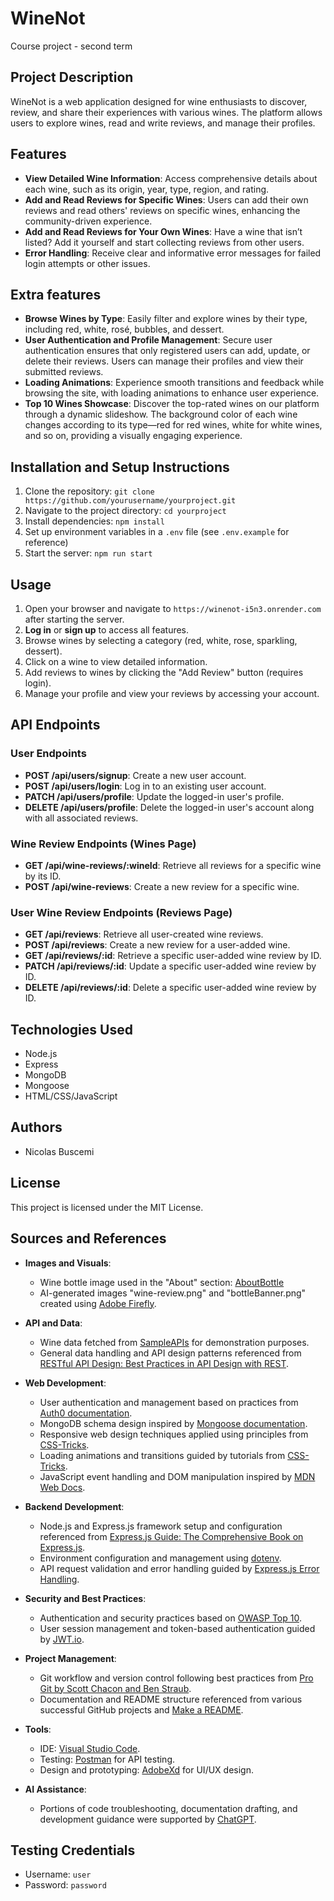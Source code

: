 # WineNot
Course project - second term

## Project Description
WineNot is a web application designed for wine enthusiasts to discover, review, and share their experiences with various wines. The platform allows users to explore wines, read and write reviews, and manage their profiles.

## Features
- **View Detailed Wine Information**: Access comprehensive details about each wine, such as its origin, year, type, region, and rating.
- **Add and Read Reviews for Specific Wines**: Users can add their own reviews and read others' reviews on specific wines, enhancing the community-driven experience.
- **Add and Read Reviews for Your Own Wines**: Have a wine that isn’t listed? Add it yourself and start collecting reviews from other users.
- **Error Handling**: Receive clear and informative error messages for failed login attempts or other issues.

## Extra features
- **Browse Wines by Type**: Easily filter and explore wines by their type, including red, white, rosé, bubbles, and dessert.
- **User Authentication and Profile Management**: Secure user authentication ensures that only registered users can add, update, or delete their reviews. Users can manage their profiles and view their submitted reviews.
- **Loading Animations**: Experience smooth transitions and feedback while browsing the site, with loading animations to enhance user experience.
- **Top 10 Wines Showcase**: Discover the top-rated wines on our platform through a dynamic slideshow. The background color of each wine changes according to its type—red for red wines, white for white wines, and so on, providing a visually engaging experience.

## Installation and Setup Instructions
1. Clone the repository: `git clone https://github.com/yourusername/yourproject.git`
2. Navigate to the project directory: `cd yourproject`
3. Install dependencies: `npm install`
4. Set up environment variables in a `.env` file (see `.env.example` for reference)
5. Start the server: `npm run start`

## Usage
1. Open your browser and navigate to `https://winenot-i5n3.onrender.com` after starting the server.
2. **Log in** or **sign up** to access all features.
3. Browse wines by selecting a category (red, white, rose, sparkling, dessert).
4. Click on a wine to view detailed information.
5. Add reviews to wines by clicking the "Add Review" button (requires login).
6. Manage your profile and view your reviews by accessing your account.


## API Endpoints

### User Endpoints
- **POST /api/users/signup**: Create a new user account.
- **POST /api/users/login**: Log in to an existing user account.
- **PATCH /api/users/profile**: Update the logged-in user's profile.
- **DELETE /api/users/profile**: Delete the logged-in user's account along with all associated reviews.

### Wine Review Endpoints (Wines Page)
- **GET /api/wine-reviews/:wineId**: Retrieve all reviews for a specific wine by its ID.
- **POST /api/wine-reviews**: Create a new review for a specific wine.

### User Wine Review Endpoints (Reviews Page)
- **GET /api/reviews**: Retrieve all user-created wine reviews.
- **POST /api/reviews**: Create a new review for a user-added wine.
- **GET /api/reviews/:id**: Retrieve a specific user-added wine review by ID.
- **PATCH /api/reviews/:id**: Update a specific user-added wine review by ID.
- **DELETE /api/reviews/:id**: Delete a specific user-added wine review by ID.

## Technologies Used
- Node.js
- Express
- MongoDB
- Mongoose
- HTML/CSS/JavaScript

## Authors
- Nicolas Buscemi

## License
This project is licensed under the MIT License.

## Sources and References
- **Images and Visuals**:
  - Wine bottle image used in the "About" section: [AboutBottle](http://forgraphictm.com/wine-bottle-mockup/)
  - AI-generated images "wine-review.png" and "bottleBanner.png" created using [Adobe Firefly](https://www.adobe.com/sensei/generative-ai/firefly.html).

- **API and Data**:
  - Wine data fetched from [SampleAPIs](https://sampleapis.com/wines/api) for demonstration purposes.
  - General data handling and API design patterns referenced from [RESTful API Design: Best Practices in API Design with REST](https://restfulapi.net/).

- **Web Development**:
  - User authentication and management based on practices from [Auth0 documentation](https://auth0.com/docs/).
  - MongoDB schema design inspired by [Mongoose documentation](https://mongoosejs.com/docs/guide.html).
  - Responsive web design techniques applied using principles from [CSS-Tricks](https://css-tricks.com/snippets/css/a-guide-to-flexbox/).
  - Loading animations and transitions guided by tutorials from [CSS-Tricks](https://css-tricks.com/almanac/properties/a/animation/).
  - JavaScript event handling and DOM manipulation inspired by [MDN Web Docs](https://developer.mozilla.org/en-US/docs/Web/API/EventTarget/addEventListener).

- **Backend Development**:
  - Node.js and Express.js framework setup and configuration referenced from [Express.js Guide: The Comprehensive Book on Express.js](https://expressjs.com/en/guide/routing.html).
  - Environment configuration and management using [dotenv](https://www.npmjs.com/package/dotenv).
  - API request validation and error handling guided by [Express.js Error Handling](https://expressjs.com/en/guide/error-handling.html).

- **Security and Best Practices**:
  - Authentication and security practices based on [OWASP Top 10](https://owasp.org/www-project-top-ten/).
  - User session management and token-based authentication guided by [JWT.io](https://jwt.io/introduction/).

- **Project Management**:
  - Git workflow and version control following best practices from [Pro Git by Scott Chacon and Ben Straub](https://git-scm.com/book/en/v2).
  - Documentation and README structure referenced from various successful GitHub projects and [Make a README](https://www.makeareadme.com/).

- **Tools**:
  - IDE: [Visual Studio Code](https://code.visualstudio.com/).
  - Testing: [Postman](https://www.postman.com/) for API testing.
  - Design and prototyping: [AdobeXd](https://helpx.adobe.com/fr/xd/get-started.html) for UI/UX design.

- **AI Assistance**:
  - Portions of code troubleshooting, documentation drafting, and development guidance were supported by [ChatGPT](https://chat.openai.com/).


## Testing Credentials
- Username: `user`
- Password: `password`
